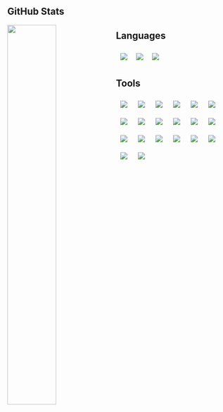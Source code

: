 ## GitHub Stats

<div>
  <img align="left" style="margin-right: 10px"  width="47%" src="https://github-readme-stats.vercel.app/api?username=brandeddavid&show_icons=true&theme=dark&count_private=true&border_radius=20" />
<!--   <img width="47%" src="https://github-readme-stats.vercel.app/api/top-langs/?username=brandeddavid&layout=compact&count_private=true&theme=dark&border_radius=20&hide=php,html,roff" /> -->
</div>

## Languages

<div style="display: flex">
  <img style="margin: 10px" src="https://img.shields.io/badge/javascript-%23323330.svg?style=for-the-badge&logo=javascript&logoColor=%23F7DF1E" />
  <img style="margin: 10px" src="https://img.shields.io/badge/typescript-%23007ACC.svg?style=for-the-badge&logo=typescript&logoColor=white" />
  <img style="margin: 10px" src="https://img.shields.io/badge/python-3670A0?style=for-the-badge&logo=python&logoColor=ffdd54" />
</div>

## Tools

<div>
  <img style="margin: 10px" src="https://img.shields.io/badge/react-%2320232a.svg?style=for-the-badge&logo=react&logoColor=%2361DAFB" />
  <img style="margin: 10px" src="https://img.shields.io/badge/Next-black?style=for-the-badge&logo=next.js&logoColor=white" />
  <img style="margin: 10px" src="https://img.shields.io/badge/node.js-6DA55F?style=for-the-badge&logo=node.js&logoColor=white" />
  <img style="margin: 10px" src="https://img.shields.io/badge/flask-%23000.svg?style=for-the-badge&logo=flask&logoColor=white" />
  <img style="margin: 10px" src="https://img.shields.io/badge/redux-%23593d88.svg?style=for-the-badge&logo=redux&logoColor=white" />
  <img style="margin: 10px" src="https://img.shields.io/badge/-Storybook-FF4785?style=for-the-badge&logo=storybook&logoColor=white" />
  <img style="margin: 10px" src="https://img.shields.io/badge/AWS-%23FF9900.svg?style=for-the-badge&logo=amazon-aws&logoColor=white" />
  <img style="margin: 10px" src="https://img.shields.io/badge/-cypress-%23E5E5E5?style=for-the-badge&logo=cypress&logoColor=058a5e" />
  <img style="margin: 10px" src="https://img.shields.io/badge/-jest-%23C21325?style=for-the-badge&logo=jest&logoColor=white" />
  <img style="margin: 10px" src="https://img.shields.io/badge/-mocha-%238D6748?style=for-the-badge&logo=mocha&logoColor=white" />
  <img style="margin: 10px" src="https://img.shields.io/badge/-selenium-%43B02A?style=for-the-badge&logo=selenium&logoColor=white" />
  <img style="margin: 10px" src="https://img.shields.io/badge/Prisma-3982CE?style=for-the-badge&logo=Prisma&logoColor=white" />
  <img style="margin: 10px" src="https://img.shields.io/badge/-GraphQL-E10098?style=for-the-badge&logo=graphql&logoColor=white" />
  <img style="margin: 10px" src="https://img.shields.io/badge/vuejs-%2335495e.svg?style=for-the-badge&logo=vuedotjs&logoColor=%234FC08D" />
  <img style="margin: 10px" src="https://img.shields.io/badge/vite-%23646CFF.svg?style=for-the-badge&logo=vite&logoColor=white" />
  <img style="margin: 10px" src="https://img.shields.io/badge/tailwindcss-%2338B2AC.svg?style=for-the-badge&logo=tailwind-css&logoColor=white" />
  <img style="margin: 10px" src="https://img.shields.io/badge/React_Router-CA4245?style=for-the-badge&logo=react-router&logoColor=white" />
  <img style="margin: 10px" src="https://img.shields.io/badge/-React%20Query-FF4154?style=for-the-badge&logo=react%20query&logoColor=white" />
  <img style="margin: 10px" src="https://img.shields.io/badge/express.js-%23404d59.svg?style=for-the-badge&logo=express&logoColor=%2361DAFB" />
  <img style="margin: 10px" src="https://img.shields.io/badge/Amazon%20DynamoDB-4053D6?style=for-the-badge&logo=Amazon%20DynamoDB&logoColor=white" />
  
</div>

<!--
**brandeddavid/brandeddavid** is a ✨ _special_ ✨ repository because its `README.md` (this file) appears on your GitHub profile.

Here are some ideas to get you started:

- 🔭 I’m currently working on ...
- 🌱 I’m currently learning ...
- 👯 I’m looking to collaborate on ...
- 🤔 I’m looking for help with ...
- 💬 Ask me about ...
- 📫 How to reach me: ...
- 😄 Pronouns: ...
- ⚡ Fun fact: ...
-->
